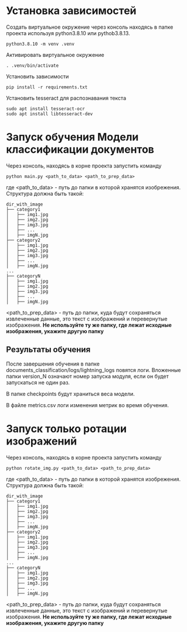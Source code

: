 # Установка зависимостей

Создать виртуальное окружение через консоль находясь в папке проекта используя python3.8.10 или pythob3.8.13. 

    python3.8.10 -m venv .venv

Активировать виртуальное окружение 

    . .venv/bin/activate

Установить зависимости

    pip install -r requirements.txt

Установить tesseract для распознавания текста 

    sudo apt install tesseract-ocr
    sudo apt install libtesseract-dev

# Запуск обучения Модели классификации документов

Через консоль, находясь в корне проекта запустить команду

    python main.py <path_to_data> <path_to_prep_data>

где <path_to_data> - путь до папки в которой хранятся изобрежения. Структура должна быть такой:

```
dir_with_image
├── category1
│   ├── img1.jpg
│   ├── img2.jpg
│   ├── img3.jpg
│   ├── ...
│   ├── imgN.jpg
├── category2
│   ├── img1.jpg
│   ├── img2.jpg
│   ├── img3.jpg
│   ├── ...
│   ├── imgN.jpg
...
├── categoryN
│   ├── img1.jpg
│   ├── img2.jpg
│   ├── img3.jpg
│   ├── ...
│   ├── imgN.jpg
```

<path_to_prep_data> - путь до папки, куда будут сохраняться извлеченные данные, это текст с изображений и перевернутые изображения. <b>Не используйте ту же папку, где лежат исходные изображения, укажите другую папку</b>

## Результаты обучения

После завершения обучения в папке documents_classification/logs/lightning_logs повятся логи. Вложенные папки version_N означают номер запуска модуля, если он будет запускаться не один раз. 

В папке checkpoints будут храниться веса модели. 

В файле metrics.csv логи изменения метрик во время обучения.

# Запуск только ротации изображений 

Через консоль, находясь в корне проекта запустить команду

    python rotate_img.py <path_to_data> <path_to_prep_data>

где <path_to_data> - путь до папки в которой хранятся изобрежения. Структура должна быть такой:

```
dir_with_image
├── category1
│   ├── img1.jpg
│   ├── img2.jpg
│   ├── img3.jpg
│   ├── ...
│   ├── imgN.jpg
├── category2
│   ├── img1.jpg
│   ├── img2.jpg
│   ├── img3.jpg
│   ├── ...
│   ├── imgN.jpg
...
├── categoryN
│   ├── img1.jpg
│   ├── img2.jpg
│   ├── img3.jpg
│   ├── ...
│   ├── imgN.jpg
```

<path_to_prep_data> - путь до папки, куда будут сохраняться извлеченные данные, это текст с изображений и перевернутые изображения. <b>Не используйте ту же папку, где лежат исходные изображения, укажите другую папку</b>
